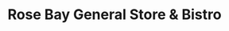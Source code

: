 ---
title: "Rose Bay General Store & Bistro"
url: /rose-bay/rose-bay-general-store-und-bistro/
shop: Dorfladen
---